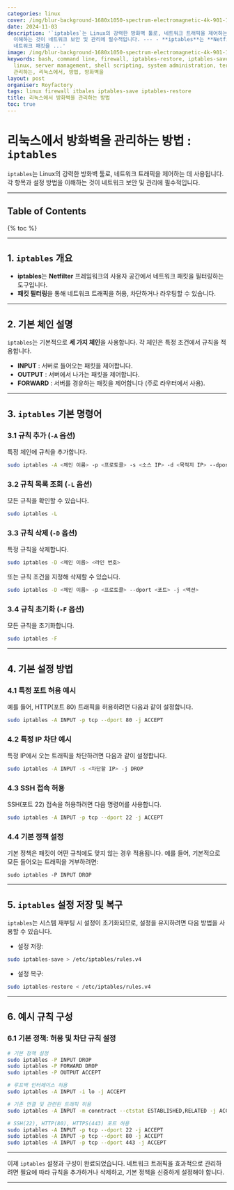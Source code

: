 ```yaml
---
categories: linux
cover: /img/blur-background-1680x1050-spectrum-electromagnetic-4k-901-1.jpg
date: 2024-11-03
description: '`iptables`는 Linux의 강력한 방화벽 툴로, 네트워크 트래픽을 제어하는 데 사용됩니다. 각 항목과 설정 방법을
  이해하는 것이 네트워크 보안 및 관리에 필수적입니다. --- - **iptables**는 **Netfilter** 프레임워크의 사용자 공간에서
  네트워크 패킷을 ...'
image: /img/blur-background-1680x1050-spectrum-electromagnetic-4k-901-1.jpg
keywords: bash, command line, firewall, iptables-restore, iptables-save, itbales,
  linux, server management, shell scripting, system administration, terminal, unix,
  관리하는, 리눅스에서, 방법, 방화벽을
layout: post
organiser: Royfactory
tags: linux firewall itbales iptables-save iptables-restore
title: 리눅스에서 방화벽을 관리하는 방법
toc: true
---
```


# 리눅스에서 방화벽을 관리하는 방법 : `iptables`

`iptables`는 Linux의 강력한 방화벽 툴로, 네트워크 트래픽을 제어하는 데 사용됩니다. 각 항목과 설정 방법을 이해하는 것이 네트워크 보안 및 관리에 필수적입니다.

---
## Table of Contents

{% toc %}

---

## 1. `iptables` 개요

- **iptables**는 **Netfilter** 프레임워크의 사용자 공간에서 네트워크 패킷을 필터링하는 도구입니다.
- **패킷 필터링**을 통해 네트워크 트래픽을 허용, 차단하거나 라우팅할 수 있습니다.

---

## 2. 기본 체인 설명

`iptables`는 기본적으로 **세 가지 체인**을 사용합니다. 각 체인은 특정 조건에서 규칙을 적용합니다.

- **INPUT** : 서버로 들어오는 패킷을 제어합니다.
- **OUTPUT** : 서버에서 나가는 패킷을 제어합니다.
- **FORWARD** : 서버를 경유하는 패킷을 제어합니다 (주로 라우터에서 사용).

---

## 3. `iptables` 기본 명령어

### 3.1 규칙 추가 (`-A` 옵션)

특정 체인에 규칙을 추가합니다.

```bash
sudo iptables -A <체인 이름> -p <프로토콜> -s <소스 IP> -d <목적지 IP> --dport <포트> -j <액션>
```

### 3.2 규칙 목록 조회 (`-L` 옵션)

모든 규칙을 확인할 수 있습니다.

```bash
sudo iptables -L
```

### 3.3 규칙 삭제 (`-D` 옵션)

특정 규칙을 삭제합니다.

```bash
sudo iptables -D <체인 이름> <라인 번호>
```

또는 규칙 조건을 지정해 삭제할 수 있습니다.

```bash
sudo iptables -D <체인 이름> -p <프로토콜> --dport <포트> -j <액션>
```

### 3.4 규칙 초기화 (`-F` 옵션)

모든 규칙을 초기화합니다.

```bash
sudo iptables -F
```

---

## 4. 기본 설정 방법

### 4.1 특정 포트 허용 예시

예를 들어, HTTP(포트 80) 트래픽을 허용하려면 다음과 같이 설정합니다.

```bash
sudo iptables -A INPUT -p tcp --dport 80 -j ACCEPT
```

### 4.2 특정 IP 차단 예시

특정 IP에서 오는 트래픽을 차단하려면 다음과 같이 설정합니다.

```bash
sudo iptables -A INPUT -s <차단할 IP> -j DROP
```

### 4.3 SSH 접속 허용

SSH(포트 22) 접속을 허용하려면 다음 명령어를 사용합니다.

```bash
sudo iptables -A INPUT -p tcp --dport 22 -j ACCEPT
```

### 4.4 기본 정책 설정

기본 정책은 패킷이 어떤 규칙에도 맞지 않는 경우 적용됩니다. 예를 들어, 기본적으로 모든 들어오는 트래픽을 거부하려면:
```
sudo iptables -P INPUT DROP
```

---

## 5. `iptables` 설정 저장 및 복구

`iptables`는 시스템 재부팅 시 설정이 초기화되므로, 설정을 유지하려면 다음 방법을 사용할 수 있습니다.

- 설정 저장:
```bash
sudo iptables-save > /etc/iptables/rules.v4
```

- 설정 복구:
```bash
sudo iptables-restore < /etc/iptables/rules.v4
```

---

## 6. 예시 규칙 구성

### 6.1 기본 정책: 허용 및 차단 규칙 설정

```bash
# 기본 정책 설정
sudo iptables -P INPUT DROP
sudo iptables -P FORWARD DROP
sudo iptables -P OUTPUT ACCEPT

# 루프백 인터페이스 허용
sudo iptables -A INPUT -i lo -j ACCEPT

# 기존 연결 및 관련된 트래픽 허용
sudo iptables -A INPUT -m conntract --ctstat ESTABLISHED,RELATED -j ACCEPT

# SSH(22), HTTP(80), HTTPS(443) 포트 허용
sudo iptables -A INPUT -p tcp --dport 22 -j ACCEPT
sudo iptables -A INPUT -p tcp --dport 80 -j ACCEPT
sudo iptables -A INPUT -p tcp --dport 443 -j ACCEPT
```

---

이제 `iptables` 설정과 구성이 완료되었습니다. 네트워크 트래픽을 효과적으로 관리하려면 필요에 따라 규칙을 추가하거나 삭제하고, 기본 정책을 신중하게 설정해야 합니다.

---



